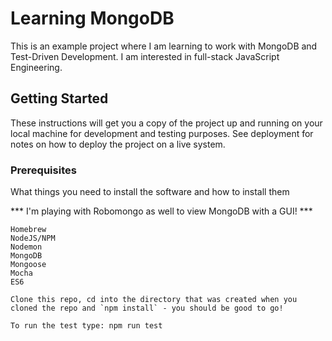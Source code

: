 # Learning MongoDB

This is an example project where I am learning to work with MongoDB and Test-Driven Development. I am interested in full-stack JavaScript Engineering. 

## Getting Started

These instructions will get you a copy of the project up and running on your local machine for development and testing purposes. See deployment for notes on how to deploy the project on a live system.

### Prerequisites

What things you need to install the software and how to install them

*** I'm playing with Robomongo as well to view MongoDB with a GUI! ***


```
Homebrew
NodeJS/NPM
Nodemon
MongoDB
Mongoose
Mocha
ES6

Clone this repo, cd into the directory that was created when you cloned the repo and `npm install` - you should be good to go! 

To run the test type: npm run test

```
